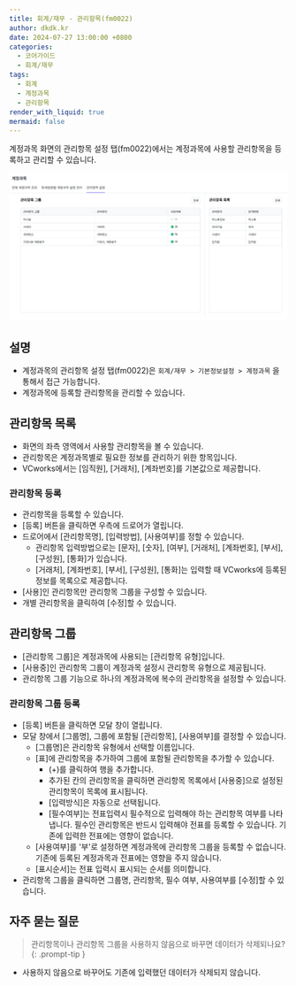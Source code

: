 ```yaml
---
title: 회계/재무 - 관리항목(fm0022)
author: dkdk.kr
date: 2024-07-27 13:00:00 +0800
categories:
  - 코어가이드
  - 회계/재무
tags:
  - 회계
  - 계정과목
  - 관리항목
render_with_liquid: true
mermaid: false
---
```

계정과목 화면의 관리항목 설정 탭(fm0022)에서는 계정과목에 사용할 관리항목을 등록하고 관리할 수 있습니다.  

![](assets/img/Pasted%20image%2020250417144424.png)
## 설명

- 계정과목의 관리항목 설정 탭(fm0022)은 `회계/재무 > 기본정보설정 > 계정과목` 을 통해서 접근 가능합니다.
- 계정과목에 등록할 관리항목을 관리할 수 있습니다. 

## 관리항목 목록

- 화면의 좌측 영역에서 사용할 관리항목을 볼 수 있습니다.
- 관리항목은 계정과목별로 필요한 정보를 관리하기 위한 항목입니다. 
- VCworks에서는 [임직원], [거래처], [계좌번호]를 기본값으로 제공합니다.
### 관리항목 등록
- 관리항목을 등록할 수 있습니다.
- [등록] 버튼을 클릭하면 우측에 드로어가 열립니다.
- 드로어에서 [관리항목명], [입력방법], [사용여부]를 정할 수 있습니다.
	- 관리항목 입력방법으로는  [문자], [숫자], [여부], [거래처], [계좌번호], [부서], [구성원], [통화]가 있습니다. 
	- [거래처], [계좌번호], [부서], [구성원], [통화]는 입력할 때 VCworks에 등록된 정보를 목록으로 제공합니다.
- [사용]인 관리항목만 관리항목 그룹을 구성할 수 있습니다. 
- 개별 관리항목을 클릭하여 [수정]할 수 있습니다. 
## 관리항목 그룹

- [관리항목 그룹]은 계정과목에 사용되는 [관리항목 유형]입니다.
- [사용중]인 관리항목 그룹이 계정과목 설정시 관리항목 유형으로 제공됩니다. 
- 관리항목 그룹 기능으로 하나의 계정과목에 복수의 관리항목을 설정할 수 있습니다.

### 관리항목 그룹 등록
- [등록] 버튼을 클릭하면 모달 창이 열립니다.
- 모달 창에서 [그룹명], 그룹에 포함될 [관리항목], [사용여부]를 결정할 수 있습니다. 
	- [그룹명]은 관리항목 유형에서 선택할 이름입니다.
	- [표]에 관리항목을 추가하여 그룹에 포함될 관리항목을 추가할 수 있습니다. 
		- (+)를 클릭하여 행을 추가합니다.
		- 추가된 칸의 관리항목을 클릭하면 관리항목 목록에서 [사용중]으로 설정된 관리항목이 목록에 표시됩니다.
		- [입력방식]은 자동으로 선택됩니다.
		- [필수여부]는 전표입력시 필수적으로 입력해야 하는 관리항목 여부를 나타냅니다. 필수인 관리항목은 반드시 입력해야 전표를 등록할 수 있습니다.  기존에 입력한 전표에는 영향이 없습니다. 
	- [사용여부]를 '부'로 설정하면 계정과목에 관리항목 그룹을 등록할 수 없습니다. 기존에 등록된 계정과목과 전표에는 영향을 주지 않습니다. 
	- [표시순서]는 전표 입력시 표시되는 순서를 의미합니다.
- 관리항목 그룹을 클릭하면 그룹명, 관리항목, 필수 여부, 사용여부를 [수정]할 수 있습니다.



## 자주 묻는 질문

> 관리항목이나 관리항목 그룹을 사용하지 않음으로 바꾸면 데이터가 삭제되나요?
{: .prompt-tip }

- 사용하지 않음으로 바꾸어도 기존에 입력했던 데이터가 삭제되지 않습니다. 
